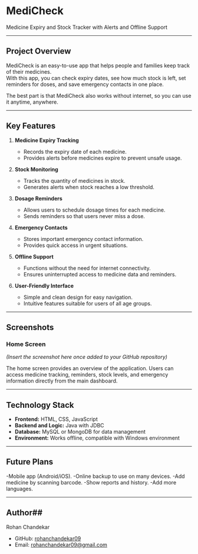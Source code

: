 # MediCheck  
Medicine Expiry and Stock Tracker with Alerts and Offline Support  

---

## Project Overview  
MediCheck is an easy-to-use app that helps people and families keep track of their medicines.  
With this app, you can check expiry dates, see how much stock is left, set reminders for doses, and save emergency contacts in one place.  

The best part is that MediCheck also works without internet, so you can use it anytime, anywhere.  

---

## Key Features  
1. **Medicine Expiry Tracking**  
   - Records the expiry date of each medicine.  
   - Provides alerts before medicines expire to prevent unsafe usage.  

2. **Stock Monitoring**  
   - Tracks the quantity of medicines in stock.  
   - Generates alerts when stock reaches a low threshold.  

3. **Dosage Reminders**  
   - Allows users to schedule dosage times for each medicine.  
   - Sends reminders so that users never miss a dose.  

4. **Emergency Contacts**  
   - Stores important emergency contact information.  
   - Provides quick access in urgent situations.  

5. **Offline Support**  
   - Functions without the need for internet connectivity.  
   - Ensures uninterrupted access to medicine data and reminders.  

6. **User-Friendly Interface**  
   - Simple and clean design for easy navigation.  
   - Intuitive features suitable for users of all age groups.  

---

## Screenshots  
### Home Screen  
*(Insert the screenshot here once added to your GitHub repository)*  

The home screen provides an overview of the application. Users can access medicine tracking, reminders, stock levels, and emergency information directly from the main dashboard.  

---

## Technology Stack  
- **Frontend:** HTML, CSS, JavaScript  
- **Backend and Logic:** Java with JDBC  
- **Database:** MySQL or MongoDB for data management  
- **Environment:** Works offline, compatible with Windows environment  

---

## Future Plans ##

-Mobile app (Android/iOS).
-Online backup to use on many devices.
-Add medicine by scanning barcode.
-Show reports and history.
-Add more languages.

---

## Author##

Rohan Chandekar
- GitHub: [rohanchandekar09](https://github.com/rohanchandekar09)  
- Email: [rohanchandekar09@gmail.com](mailto:rohanchandekar09@gmail.com)  
